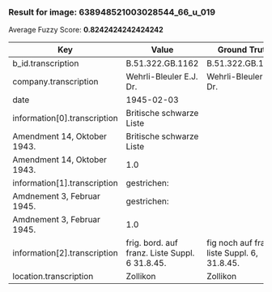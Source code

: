 ### Result for image: 638948521003028544_66_u_019
Average Fuzzy Score: **0.8242424242424242**
<small>

| Key | Value | Ground Truth | Score |
| --- | --- | --- | --- |
| b_id.transcription | B.51.322.GB.1162 | B.51.322.GB.1162. | 0.9696969696969697 |
| company.transcription | Wehrli-Bleuler E.J. Dr. | Wehrli-Bleuler E., Dr. | 0.9333333333333332 |
| date | 1945-02-03 |  | 0.0 |
| information[0].transcription | Britische schwarze Liste
Amendment 14, Oktober 1943. | Britische schwarze Liste
Amendment 14, Oktober 1943. | 1.0 |
| information[1].transcription | gestrichen:
Amdnement 3, Februar 1945. | gestrichen:
Amdnement 3, Februar 1945. | 1.0 |
| information[2].transcription | frig. bord. auf franz. Liste Suppl. 6 31.8.45. | fig noch auf franz. liste Suppl. 6, 31.8.45. | 0.8666666666666667 |
| location.transcription | Zollikon | Zollikon | 1.0 |

</small>
